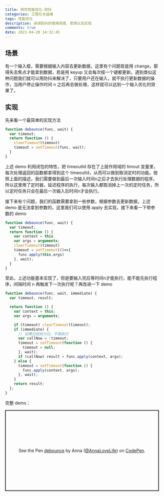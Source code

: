 ```yaml
---
title: 网页性能优化-防抖
categories: 工程化与运维
tags: 性能优化
description: 讲讲防抖的使用场景、思想以及实现
comments: true
date: 2021-04-20 14:32:45
---
```


## 场景

有一个输入框，需要根据输入内容去更新数据，这里有个问题若是用 change，那得失去焦点才能拿到数据，若是用 keyup 又会每次按一个键都更新。遇到类似这种问题我们就可以用防抖来解决了，只要用户还在输入，就不执行更新数据的操作，当用户停止操作时间 n 之后再去做处理，这样就可以达到一个输入优化的效果了。

## 实现

先来看一个最简单的实现方法

```js
function debounce(func, wait) {
  var timeout;
  return function () {
    clearTimeout(timeout)
    timeout = setTimeout(func, wait);
  }
}
```

上述 demo 利用闭包的特性，把 timeoutId 存在了上层作用域的 timout 变量里，每次处理返回的函数都拿得到这个 timeoutId，从而可以做到取消定时的功能。按照上面的描述，我们需要做到最后一次输入时间n之后才去执行处理数据的程序，所以这里用了定时器，延迟程序的执行，每次输入都取消掉上一次的定时任务，所以定时任务只会在最后一次输入后时间n才会执行。

接下来有个问题，我们的函数需要拿到一些参数，根据参数去更新数据，上述 demo 是无法拿到参数的，这里我们可以使用 apply 去实现，接下来看一下带参数的 demo

```js
function debounce(func, wait) {
  var timeout;
  return function () {
    var context = this
    var args = arguments;
    clearTimeout(timeout)
    timeout = setTimeout(()=>{
      func.apply(this,args)
    }, wait);
  }
}
```

至此，上述功能基本实现了，但是要输入完后等时间n才能执行，能不能先执行程序，间隔时间 n 再触发下一次执行呢？再改进一下 demo

```js
function debounce(func, wait, immediate) {
  var timeout, result;

  return function () {
    var context = this;
    var args = arguments;

    if (timeout) clearTimeout(timeout);
    if (immediate) {
      // 如果已经执行过，不再执行
      var callNow = !timeout;
      timeout = setTimeout(function () {
        timeout = null;
      }, wait);
      if (callNow) result = func.apply(context, args);
    } else {
      timeout = setTimeout(function () {
        func.apply(context, args);
      }, wait);
    }
    return result;
  };
}
```

完整 demo：

<p class="codepen" data-height="265" data-theme-id="dark" data-default-tab="js,result" data-user="AnnaLoveLife" data-slug-hash="zYNdgBr" style="height: 265px; box-sizing: border-box; display: flex; align-items: center; justify-content: center; border: 2px solid; margin: 1em 0; padding: 1em;" data-pen-title="debounce">
  <span>See the Pen <a href="https://codepen.io/AnnaLoveLife/pen/zYNdgBr">
  debounce</a> by Anna (<a href="https://codepen.io/AnnaLoveLife">@AnnaLoveLife</a>)
  on <a href="https://codepen.io">CodePen</a>.</span>
</p>
<script async src="https://cpwebassets.codepen.io/assets/embed/ei.js"></script>